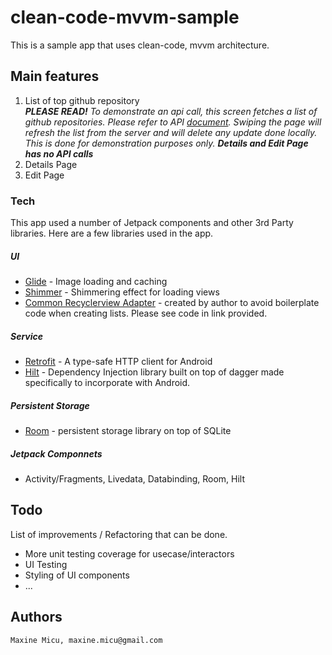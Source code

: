 # clean-code-mvvm-sample
This is a sample app that uses clean-code, mvvm architecture. 
## Main features
1. List of top github repository  
***PLEASE READ!***
  *To demonstrate an api call, this screen fetches a list of github repositories. Please refer to API [document](https://githubtrendingapi.docs.apiary.io/#reference/0/repositories/list-trending-repositories). Swiping the page will refresh the list from the server and will delete any update done locally. This is done for demonstration purposes only. **Details and Edit Page has no API calls***
2. Details Page
3. Edit Page
### Tech
This app used a number of Jetpack components and other 3rd Party libraries. Here are a few libraries used in the app.
##### UI
* [Glide](https://github.com/bumptech/glide) - Image loading and caching
* [Shimmer](https://github.com/facebook/shimmer-android) - Shimmering effect for loading views
* [Common Recyclerview Adapter](https://github.com/topotopo/Common-RecyclerViewAdapter-Android) - created by author to avoid boilerplate code when creating lists. Please see code in link provided.
##### Service
* [Retrofit](https://square.github.io/retrofit/) - A type-safe HTTP client for Android
* [Hilt](https://dagger.dev/hilt/) - Dependency Injection library built on top of dagger made specifically to incorporate with Android.
##### Persistent Storage
* [Room](https://developer.android.com/jetpack/androidx/releases/room) - persistent storage library on top of SQLite
##### Jetpack Componnets
* Activity/Fragments, Livedata, Databinding, Room, Hilt
## Todo
List of improvements / Refactoring that can be done.
* More unit testing coverage for usecase/interactors
* UI Testing
* Styling of UI components
* ...
## Authors
```Maxine Micu, maxine.micu@gmail.com```
